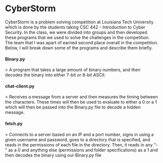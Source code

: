 # CyberStorm
CyberStorm is a problem solving competition at Louisiana Tech University which is done by the students taking CSC 442 - Introduction to Cyber Security.
In the class, we were divided into groups and then developed these programs that we used to solve the challenges in the competition. The team that I was apart of earned second place overall in the competition. Below, I will break down some of the programs and describe them briefly.

<h4> Binary.py </h4>
  > A program that takes a large amount of binary numbers, and then decodes the binary into either 7-bit or 8-bit ASCII.

<h4> chat-client.py </h4>
  > Receives a message from a server and then measures the timing between the characters. These times will then be used to evaluate to either a 0 or a 1 which will then be passed into the Binary.py file to decode a hidden message.

<h4> fetch.py </h4>
  > Connects to a server based on an IP and a port number, signs in using a given username and password, goes to a directory that is specified, and reads in the permissions of each file in the directory. Then, it reads in any "-" as a 0 and anything else (permissions and folder specifications) as a 1 and then decodes the binary using our
Binary.py file

